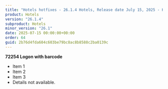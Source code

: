 ```yaml
---
title: "Hotels hotfixes - 26.1.4 Hotels, Release date July 15, 2025 - Hotfixes"
product: Hotels
version: "26.1.4"
subproduct: Hotels
minor_version: "26.1"
date: 2025-07-15 00:00:00+00:00
order: 64
guid: 2b76d4fda604c603be79bc8ac8b8588c2ba0139c
---
```


**72254 Logon with barcode**- Item 1- Item 2- Item 3- Details not available.
